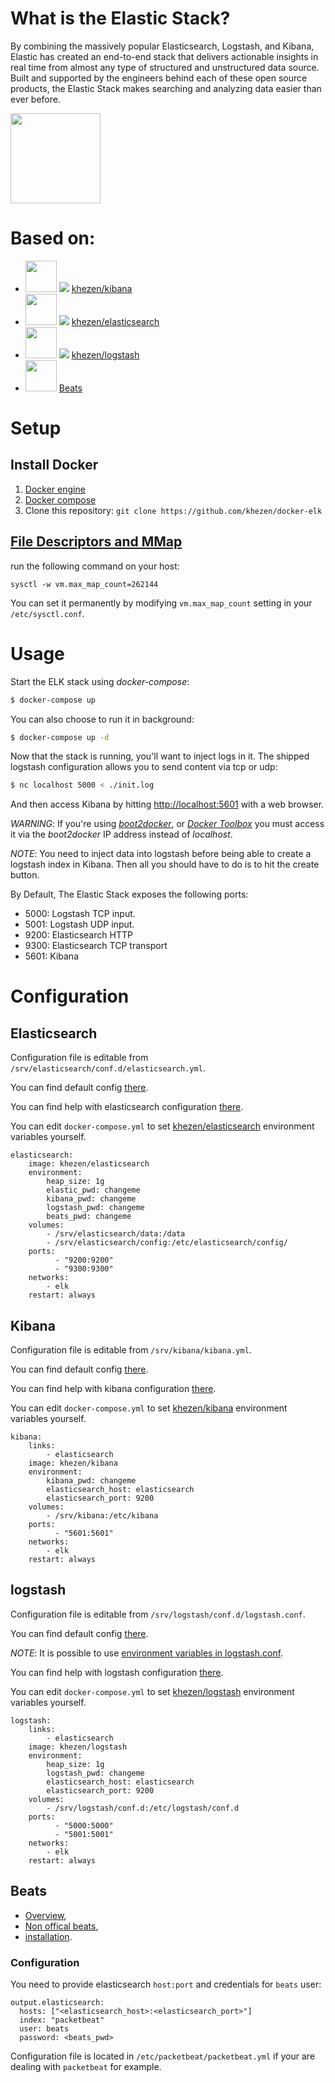 # What is the Elastic Stack?
By combining the massively popular Elasticsearch, Logstash, and Kibana, Elastic has created an end-to-end stack that delivers actionable insights in real time from almost any type of structured and unstructured data source. Built and supported by the engineers behind each of these open source products, the Elastic Stack makes searching and analyzing data easier than ever before.

[<img src="https://www.elastic.co/assets/blte1ccb52ef00ca60e/icon-elastic-stack-bb.svg" width="144" height="144">](https://www.elastic.co/)


# Based on:

* [<img src="https://static-www.elastic.co/fr/assets/blt282ae2420e32fc38/icon-kibana-bb.svg?q=802" width="50" height="50">](https://www.elastic.co/fr/products/kibana) [![](https://images.microbadger.com/badges/image/khezen/kibana.svg)](https://hub.docker.com/r/khezen/kibana/) [khezen/kibana](https://github.com/Khezen/docker-kibana)
* [<img src="https://static-www.elastic.co/fr/assets/blt9a26f88bfbd20eb5/icon-elasticsearch-bb.svg?q=802" width="50" height="50">](https://www.elastic.co/fr/products/elasticsearch) [![](https://images.microbadger.com/badges/image/khezen/elasticsearch.svg)](https://hub.docker.com/r/khezen/elasticsearch/) [khezen/elasticsearch](https://github.com/Khezen/docker-elasticsearch)
* [<img src="https://static-www.elastic.co/fr/assets/blt946bc636d34a70eb/icon-logstash-bb.svg?q=600" width="50" height="50">](https://www.elastic.co/fr/products/logstash) [![](https://images.microbadger.com/badges/image/khezen/logstash.svg)](https://hub.docker.com/r/khezen/logstash/) [khezen/logstash](https://github.com/Khezen/docker-logstash)
* [<img src="https://static-www.elastic.co/assets/blt121ead33d4ed1f55/icon-beats-bb.svg?q=600" width="50" height="50">](https://www.elastic.co/products/beats) [Beats](https://www.elastic.co/guide/en/beats/libbeat/current/installing-beats.html)


# Setup

## Install Docker

1. [Docker engine](https://docs.docker.com/engine/installation/)
2. [Docker compose](https://docs.docker.com/compose/install/)
3. Clone this repository: `git clone https://github.com/khezen/docker-elk`

## [File Descriptors and MMap](https://www.elastic.co/guide/en/elasticsearch/guide/current/_file_descriptors_and_mmap.html)

run the following command on your host:
```
sysctl -w vm.max_map_count=262144
```
You can set it permanently by modifying `vm.max_map_count` setting in your `/etc/sysctl.conf`.

# Usage

Start the ELK stack using *docker-compose*:

```bash
$ docker-compose up
```

You can also choose to run it in background:

```bash
$ docker-compose up -d
```

Now that the stack is running, you'll want to inject logs in it. The shipped logstash configuration allows you to send content via tcp or udp:

```bash
$ nc localhost 5000 < ./init.log
```

And then access Kibana by hitting [http://localhost:5601](http://localhost:5601) with a web browser.

*WARNING*: If you're using [*boot2docker*](http://boot2docker.io/), or [*Docker Toolbox*](https://www.docker.com/products/docker-toolbox) you must access it via the *boot2docker* IP address instead of *localhost*.

*NOTE*: You need to inject data into logstash before being able to create a logstash index in Kibana. Then all you should have to do is to hit the create button.

By Default, The Elastic Stack exposes the following ports:
* 5000: Logstash TCP input.
* 5001: Logstash UDP input.
* 9200: Elasticsearch HTTP
* 9300: Elasticsearch TCP transport
* 5601: Kibana

# Configuration

## Elasticsearch

Configuration file is editable from `/srv/elasticsearch/conf.d/elasticsearch.yml`.

You can find default config [there](https://github.com/Khezen/docker-elasticsearch/blob/master/config/elasticsearch.yml).

You can find help with elasticsearch configuration [there](https://www.elastic.co/guide/en/elasticsearch/reference/current/settings.html).

You can edit `docker-compose.yml` to set [khezen/elasticsearch](https://github.com/Khezen/docker-elasticsearch) environment variables yourself.
```
elasticsearch:
    image: khezen/elasticsearch
    environment:
        heap_size: 1g
        elastic_pwd: changeme
        kibana_pwd: changeme
        logstash_pwd: changeme
        beats_pwd: changeme
    volumes:
        - /srv/elasticsearch/data:/data
        - /srv/elasticsearch/config:/etc/elasticsearch/config/
    ports:
          - "9200:9200"
          - "9300:9300"
    networks:
        - elk
    restart: always
```

## Kibana

Configuration file is editable from `/srv/kibana/kibana.yml`.

You can find default config [there](https://github.com/Khezen/docker-kibana/blob/master/config/default.yml).

You can find help with kibana configuration [there](https://www.elastic.co/guide/en/kibana/current/settings.html).

You can edit `docker-compose.yml` to set [khezen/kibana](https://github.com/Khezen/docker-kibana) environment variables yourself.
```
kibana:
    links:
        - elasticsearch
    image: khezen/kibana
    environment:
        kibana_pwd: changeme
        elasticsearch_host: elasticsearch
        elasticsearch_port: 9200
    volumes:
        - /srv/kibana:/etc/kibana
    ports:
          - "5601:5601"
    networks:
        - elk
    restart: always
```

## logstash

Configuration file is editable from `/srv/logstash/conf.d/logstash.conf`.

You can find default config [there](https://github.com/Khezen/docker-logstash/blob/master/config/logstash.conf).

*NOTE*: It is possible to use [environment variables in logstash.conf](https://www.elastic.co/guide/en/logstash/current/environment-variables.html).

You can find help with logstash configuration [there](https://www.elastic.co/guide/en/logstash/current/configuration.html).

You can edit `docker-compose.yml` to set [khezen/logstash](https://github.com/Khezen/docker-logstash) environment variables yourself.
```
logstash:
    links:
        - elasticsearch
    image: khezen/logstash
    environment:
        heap_size: 1g
        logstash_pwd: changeme
        elasticsearch_host: elasticsearch
        elasticsearch_port: 9200    
    volumes:
        - /srv/logstash/conf.d:/etc/logstash/conf.d
    ports:
          - "5000:5000"
          - "5001:5001"
    networks:
        - elk
    restart: always
```

## Beats

* [Overview](https://www.elastic.co/guide/en/beats/libbeat/current/beats-reference.html),
* [Non offical beats](https://www.elastic.co/guide/en/beats/libbeat/current/community-beats.html),
* [installation](https://www.elastic.co/guide/en/beats/libbeat/current/installing-beats.html).

### Configuration

You need to provide elasticsearch `host:port` and credentials for `beats` user:
```
output.elasticsearch:
  hosts: ["<elasticsearch_host>:<elasticsearch_port>"]
  index: "packetbeat"
  user: beats
  password: <beats_pwd>

```
Configuration file is located in `/etc/packetbeat/packetbeat.yml` if your are dealing with `packetbeat` for example.